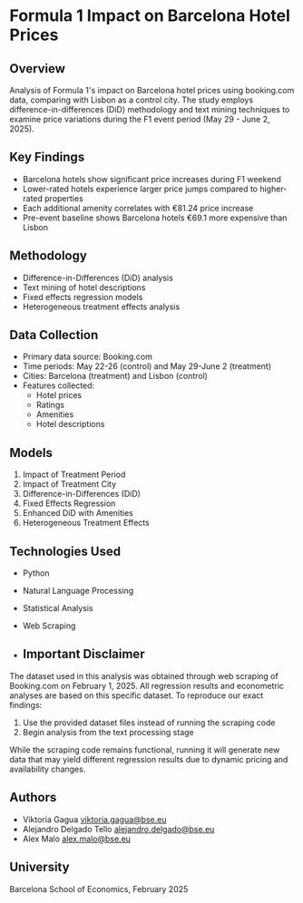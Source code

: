 # Formula 1 Impact on Barcelona Hotel Prices

## Overview
Analysis of Formula 1's impact on Barcelona hotel prices using booking.com data, comparing with Lisbon as a control city. The study employs difference-in-differences (DiD) methodology and text mining techniques to examine price variations during the F1 event period (May 29 - June 2, 2025).

## Key Findings
- Barcelona hotels show significant price increases during F1 weekend
- Lower-rated hotels experience larger price jumps compared to higher-rated properties
- Each additional amenity correlates with €81.24 price increase
- Pre-event baseline shows Barcelona hotels €69.1 more expensive than Lisbon

## Methodology
- Difference-in-Differences (DiD) analysis
- Text mining of hotel descriptions
- Fixed effects regression models
- Heterogeneous treatment effects analysis

## Data Collection
- Primary data source: Booking.com
- Time periods: May 22-26 (control) and May 29-June 2 (treatment)
- Cities: Barcelona (treatment) and Lisbon (control)
- Features collected:
  - Hotel prices
  - Ratings
  - Amenities
  - Hotel descriptions

## Models
1. Impact of Treatment Period
2. Impact of Treatment City
3. Difference-in-Differences (DiD)
4. Fixed Effects Regression
5. Enhanced DiD with Amenities
6. Heterogeneous Treatment Effects

## Technologies Used
- Python
- Natural Language Processing
- Statistical Analysis
- Web Scraping

- ## Important Disclaimer
The dataset used in this analysis was obtained through web scraping of Booking.com on February 1, 2025. All regression results and econometric analyses are based on this specific dataset. To reproduce our exact findings:

1. Use the provided dataset files instead of running the scraping code
2. Begin analysis from the text processing stage

While the scraping code remains functional, running it will generate new data that may yield different regression results due to dynamic pricing and availability changes.

## Authors
- Viktoria Gagua <viktoria.gagua@bse.eu>
- Alejandro Delgado Tello <alejandro.delgado@bse.eu>
- Alex Malo <alex.malo@bse.eu>

## University
Barcelona School of Economics, February 2025
